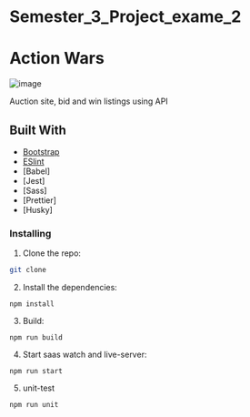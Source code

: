 # Semester_3_Project_exame_2

# Action Wars

![image]([https://postimg.cc/YvdXQrzJ](https://i.postimg.cc/PqjBsNpr/auction-wars.jpg))

Auction site, bid and win listings using API

## Built With

-   [Bootstrap](https://getbootstrap.com)
-   [ESlint](https://eslint.org/)
-   [Babel]
-   [Jest]
-   [Sass]
-   [Prettier]
-   [Husky]

### Installing

1. Clone the repo:

```bash
git clone
```

2. Install the dependencies:

```
npm install

```

3. Build:

```
npm run build

```

4. Start saas watch and live-server:

```
npm run start
```

5. unit-test

```
npm run unit
```
